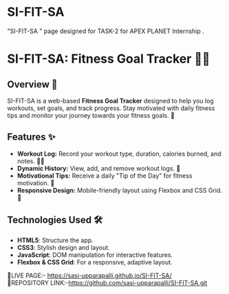 # SI-FIT-SA
"SI-FIT-SA " page designed for  TASK-2 for APEX PLANET Internship .

# SI-FIT-SA: Fitness Goal Tracker 🏋️‍♀️

## Overview 📝
SI-FIT-SA is a web-based **Fitness Goal Tracker** designed to help you log workouts, set goals, and track progress. Stay motivated with daily fitness tips and monitor your journey towards your fitness goals. 💪

## Features ✨
- **Workout Log:** Record your workout type, duration, calories burned, and notes. 🏃‍♂️
- **Dynamic History:** View, add, and remove workout logs. 📜
- **Motivational Tips:** Receive a daily "Tip of the Day" for fitness motivation. 🌟
- **Responsive Design:** Mobile-friendly layout using Flexbox and CSS Grid. 📱

## Technologies Used 🛠️
- **HTML5**: Structure the app.
- **CSS3**: Stylish design and layout.
- **JavaScript**: DOM manipulation for interactive features.
- **Flexbox & CSS Grid**: For a responsive, adaptive layout.


🚀LIVE PAGE:-  https://sasi-upparapalli.github.io/SI-FIT-SA/   
🚀REPOSITORY LINK:-https://github.com/sasi-upparapalli/SI-FIT-SA.git
